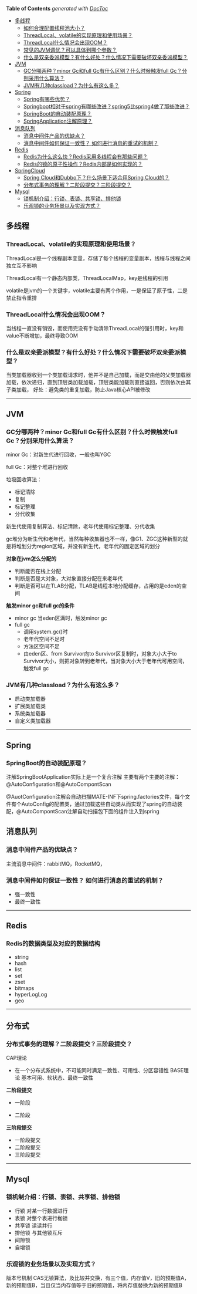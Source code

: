 <!-- START doctoc generated TOC please keep comment here to allow auto update -->
<!-- DON'T EDIT THIS SECTION, INSTEAD RE-RUN doctoc TO UPDATE -->
**Table of Contents**  *generated with [DocToc](https://github.com/thlorenz/doctoc)*

- [多线程](#%E5%A4%9A%E7%BA%BF%E7%A8%8B)
    - [如何合理配置线程池大小？](#%E5%A6%82%E4%BD%95%E5%90%88%E7%90%86%E9%85%8D%E7%BD%AE%E7%BA%BF%E7%A8%8B%E6%B1%A0%E5%A4%A7%E5%B0%8F)
    - [ThreadLocal、volatile的实现原理和使用场景？](#threadlocalvolatile%E7%9A%84%E5%AE%9E%E7%8E%B0%E5%8E%9F%E7%90%86%E5%92%8C%E4%BD%BF%E7%94%A8%E5%9C%BA%E6%99%AF)
    - [ThreadLocal什么情况会出现OOM？](#threadlocal%E4%BB%80%E4%B9%88%E6%83%85%E5%86%B5%E4%BC%9A%E5%87%BA%E7%8E%B0oom)
    - [常见的JVM调优？可以具体到哪个参数？](#%E5%B8%B8%E8%A7%81%E7%9A%84jvm%E8%B0%83%E4%BC%98%E5%8F%AF%E4%BB%A5%E5%85%B7%E4%BD%93%E5%88%B0%E5%93%AA%E4%B8%AA%E5%8F%82%E6%95%B0)
    - [什么是双亲委派模型？有什么好处？什么情况下需要破坏双亲委派模型？](#%E4%BB%80%E4%B9%88%E6%98%AF%E5%8F%8C%E4%BA%B2%E5%A7%94%E6%B4%BE%E6%A8%A1%E5%9E%8B%E6%9C%89%E4%BB%80%E4%B9%88%E5%A5%BD%E5%A4%84%E4%BB%80%E4%B9%88%E6%83%85%E5%86%B5%E4%B8%8B%E9%9C%80%E8%A6%81%E7%A0%B4%E5%9D%8F%E5%8F%8C%E4%BA%B2%E5%A7%94%E6%B4%BE%E6%A8%A1%E5%9E%8B)
- [JVM](#jvm)
    - [GC分哪两种？minor Gc和full Gc有什么区别？什么时候触发full Gc？分别采用什么算法？](#gc%E5%88%86%E5%93%AA%E4%B8%A4%E7%A7%8Dminor-gc%E5%92%8Cfull-gc%E6%9C%89%E4%BB%80%E4%B9%88%E5%8C%BA%E5%88%AB%E4%BB%80%E4%B9%88%E6%97%B6%E5%80%99%E8%A7%A6%E5%8F%91full-gc%E5%88%86%E5%88%AB%E9%87%87%E7%94%A8%E4%BB%80%E4%B9%88%E7%AE%97%E6%B3%95)
    - [JVM有几种classload？为什么有这么多？](#jvm%E6%9C%89%E5%87%A0%E7%A7%8Dclassload%E4%B8%BA%E4%BB%80%E4%B9%88%E6%9C%89%E8%BF%99%E4%B9%88%E5%A4%9A)
- [Spring](#spring)
    - [Spring有哪些优势？](#spring%E6%9C%89%E5%93%AA%E4%BA%9B%E4%BC%98%E5%8A%BF)
    - [Springboot相对于spring有哪些改进？spring5比spring4做了那些改进？](#springboot%E7%9B%B8%E5%AF%B9%E4%BA%8Espring%E6%9C%89%E5%93%AA%E4%BA%9B%E6%94%B9%E8%BF%9Bspring5%E6%AF%94spring4%E5%81%9A%E4%BA%86%E9%82%A3%E4%BA%9B%E6%94%B9%E8%BF%9B)
    - [SpringBoot的自动装配原理？](#springboot%E7%9A%84%E8%87%AA%E5%8A%A8%E8%A3%85%E9%85%8D%E5%8E%9F%E7%90%86)
    - [SpringApplication注解原理？](#springapplication%E6%B3%A8%E8%A7%A3%E5%8E%9F%E7%90%86)
- [消息队列](#%E6%B6%88%E6%81%AF%E9%98%9F%E5%88%97)
    - [消息中间件产品的优缺点？](#%E6%B6%88%E6%81%AF%E4%B8%AD%E9%97%B4%E4%BB%B6%E4%BA%A7%E5%93%81%E7%9A%84%E4%BC%98%E7%BC%BA%E7%82%B9)
    - [消息中间件如何保证一致性？ 如何进行消息的重试的机制？](#%E6%B6%88%E6%81%AF%E4%B8%AD%E9%97%B4%E4%BB%B6%E5%A6%82%E4%BD%95%E4%BF%9D%E8%AF%81%E4%B8%80%E8%87%B4%E6%80%A7-%E5%A6%82%E4%BD%95%E8%BF%9B%E8%A1%8C%E6%B6%88%E6%81%AF%E7%9A%84%E9%87%8D%E8%AF%95%E7%9A%84%E6%9C%BA%E5%88%B6)
- [Redis](#redis)
    - [Redis为什么这么快？Redis采用多线程会有那些问题？](#redis%E4%B8%BA%E4%BB%80%E4%B9%88%E8%BF%99%E4%B9%88%E5%BF%ABredis%E9%87%87%E7%94%A8%E5%A4%9A%E7%BA%BF%E7%A8%8B%E4%BC%9A%E6%9C%89%E9%82%A3%E4%BA%9B%E9%97%AE%E9%A2%98)
    - [Redis的锁的原子性操作？Redis内部是如何实现的？](#redis%E7%9A%84%E9%94%81%E7%9A%84%E5%8E%9F%E5%AD%90%E6%80%A7%E6%93%8D%E4%BD%9Credis%E5%86%85%E9%83%A8%E6%98%AF%E5%A6%82%E4%BD%95%E5%AE%9E%E7%8E%B0%E7%9A%84)
- [SpringCloud](#springcloud)
    - [Spring Cloud和Dubbo下？什么场景下适合用Spring Cloud的？](#spring-cloud%E5%92%8Cdubbo%E4%B8%8B%E4%BB%80%E4%B9%88%E5%9C%BA%E6%99%AF%E4%B8%8B%E9%80%82%E5%90%88%E7%94%A8spring-cloud%E7%9A%84)
    - [分布式事务的理解？二阶段提交？三阶段提交？](#%E5%88%86%E5%B8%83%E5%BC%8F%E4%BA%8B%E5%8A%A1%E7%9A%84%E7%90%86%E8%A7%A3%E4%BA%8C%E9%98%B6%E6%AE%B5%E6%8F%90%E4%BA%A4%E4%B8%89%E9%98%B6%E6%AE%B5%E6%8F%90%E4%BA%A4)
- [Mysql](#mysql)
    - [锁机制介绍：行锁、表锁、共享锁、排他锁](#%E9%94%81%E6%9C%BA%E5%88%B6%E4%BB%8B%E7%BB%8D%E8%A1%8C%E9%94%81%E8%A1%A8%E9%94%81%E5%85%B1%E4%BA%AB%E9%94%81%E6%8E%92%E4%BB%96%E9%94%81)
    - [乐观锁的业务场景以及实现方式？](#%E4%B9%90%E8%A7%82%E9%94%81%E7%9A%84%E4%B8%9A%E5%8A%A1%E5%9C%BA%E6%99%AF%E4%BB%A5%E5%8F%8A%E5%AE%9E%E7%8E%B0%E6%96%B9%E5%BC%8F)

<!-- END doctoc generated TOC please keep comment here to allow auto update -->

## 多线程

### ThreadLocal、volatile的实现原理和使用场景？

ThreadLocal是一个线程副本变量，存储了每个线程的变量副本，线程与线程之间独立互不影响

ThreadLocal有一个静态内部类，ThreadLocalMap，key是线程的引用

volatile是jvm的一个关键字，volatile主要有两个作用，一是保证了原子性，二是禁止指令重排

### ThreadLocal什么情况会出现OOM？

当线程一直没有销毁，而使用完没有手动清除ThreadLocal的强引用时，key和value不断增加，最终导致OOM

### 什么是双亲委派模型？有什么好处？什么情况下需要破坏双亲委派模型？

当类加载器收到一个类加载请求时，他并不是自己加载，而是交由他的父类加载器加载，依次递归，直到顶层类加载加载，顶层类能加载则直接返回，否则依次由其子类加载，
好处：避免类的重复加载，防止Java核心API被修改


---

## JVM

### GC分哪两种？minor Gc和full Gc有什么区别？什么时候触发full Gc？分别采用什么算法？

minor Gc：对新生代进行回收，一般也叫YGC

full Gc：对整个堆进行回收

垃圾回收算法：

- 标记清除
- 复制
- 标记整理
- 分代收集

新生代使用复制算法、标记清除，老年代使用标记整理、分代收集

gc堆分为新生代和老年代，当然每种收集器也不一样，像G1、ZGC这种新型的就是将堆划分为region区域，并没有新生代，老年代的固定区域的划分

**对象在jvm怎么分配的**

- 判断能否在栈上分配
- 判断是否是大对象，大对象直接分配在来老年代
- 判断是否可以在TLAB分配，TLAB是线程本地分配缓存，占用的是eden的空间

**触发minor gc和full gc的条件**

- minor gc 当eden区满时，触发minor gc
- full gc
    - 调用system.gc()时
    - 老年代空间不足时
    - 方法区空间不足
    - 由eden区、from Survivor向to Survivor区复制时，对象大小大于to Survivor大小，则把对象转到老年代，当对象大小大于老年代可用空间，触发full gc

### JVM有几种classload？为什么有这么多？

- 启动类加载器
- 扩展类加载类
- 系统类加载器
- 自定义类加载器

---

## Spring

### SpringBoot的自动装配原理？

注解SpringBootApplication实际上是一个复合注解 主要有两个主要的注解： @AutoConfiguration和@AutoCompontScan

@AuotConfiguration注解会自动扫描MATE-INF下spring.factories文件，每个文件有个AutoConfig的配置类，通过加载这些自动类从而实现了spring的自动装配，@AutoCompontScan注解自动扫描包下面的组件注入到spring

## 消息队列

### 消息中间件产品的优缺点？

主流消息中间件：rabbitMQ，RocketMQ，

### 消息中间件如何保证一致性？ 如何进行消息的重试的机制？

- 强一致性
- 最终一致性

---

## Redis

### Redis的数据类型及对应的数据结构

- string
- hash
- list
- set
- zset
- bitmaps
- hyperLogLog
- geo

---

## 分布式

### 分布式事务的理解？二阶段提交？三阶段提交？

CAP理论

- 在一个分布式系统中，不可能同时满足一致性、可用性、分区容错性 BASE理论 基本可用、软状态、最终一致性

**二阶段提交**

- 一阶段

- 二阶段

**三阶段提交**

- 一阶段提交
- 二阶段提交
- 三阶段提交

---

## Mysql

### 锁机制介绍：行锁、表锁、共享锁、排他锁

- 行锁 对某一行数据进行
- 表锁 对整个表进行枷锁
- 共享锁 读读并行
- 排他锁 与其他锁互斥
- 间隙锁
- 自增锁

### 乐观锁的业务场景以及实现方式？

版本号机制 CAS无锁算法，及比较并交换，有三个值，内存值V，旧的预期值A，新的预期值B，当且仅当内存值等于旧的预期值，将内存值替换为新的预期值B
